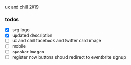 ux and chill 2019

### todos

- [x] svg logo
- [x] updated description
- [ ] ux and chill facebook and twitter card image
- [ ] mobile
- [ ] speaker images
- [ ] register now buttons should redirect to eventbrite signup
